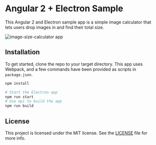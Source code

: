 # Angular 2 + Electron Sample

This Angular 2 and Electron sample app is a simple image calculator that lets users drop images in and find their total size.

![image-size-calculator app](https://cdn.auth0.com/blog/angular2-electron/angular2-electron-5.png)

## Installation

To get started, clone the repo to your target directory. This app uses Webpack, and a few commands have been provided as scripts in `package.json`.

```bash
npm install

# Start the Electron app
npm run start
# Use epi to build the app
npm run build
```

## License

This project is licensed under the MIT license. See the [LICENSE](LICENSE) file for more info.
